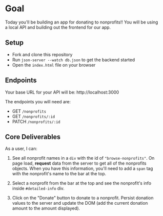 # Goal
Today you'll be building an app for donating to nonprofits!! You will be using a local API and building out the frontend for our app.

## Setup

- Fork and clone this repository
- Run `json-server --watch db.json` to get the backend started
- Open the `index.html` file on your browser

## Endpoints

Your base URL for your API will be: http://localhost:3000

The endpoints you will need are:

- GET `/nonprofits`
- GET `/nonprofits/:id`
- PATCH `/nonprofits/:id`

## Core Deliverables

As a user, I can:

1. See all nonprofit names in a `div` with the id of `"browse-nonprofits"`. On page load, **request** data from the server to get all of the nonprofits objects. When you have this information, you'll need to add a `span` tag with the nonprofit's name to the bar at the top.

2. Select a nonprofit from the bar at the top and see the nonprofit's info inside `#detailed-info` div.

3. Click on the "Donate" button to donate to a nonprofit. Persist donation values to the server and update the DOM (add the current donation amount to the amount displayed).